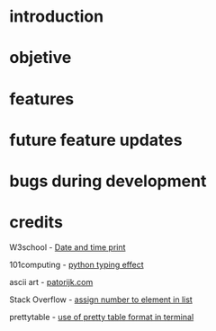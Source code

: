 # introduction


# objetive


# features


# future feature updates


# bugs during development


# credits

W3school - [Date and time print ](https://www.w3schools.com/python/python_datetime.asp)

101computing - [python typing effect](https://www.101computing.net/python-typing-text-effect/)

ascii art - [patorijk.com](https://patorjk.com/software/taag/#p=display&c=bash&f=ANSI%20Shadow&t=The%20Inside%20Scoop)

Stack Overflow - [assign number to element in list](https://stackoverflow.com/)

prettytable - [use of pretty table format in terminal](https://pypi.org/project/prettytable/)



